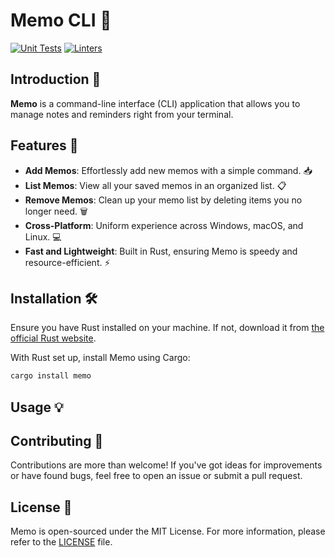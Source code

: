 # Memo CLI 📝
[![Unit Tests](https://github.com/iamlucasvieira/memo/actions/workflows/tests.yml/badge.svg)](https://github.com/iamlucasvieira/memo/actions/workflows/tests.yml)
[![Linters](https://github.com/iamlucasvieira/memo/actions/workflows/linters.yml/badge.svg)](https://github.com/iamlucasvieira/memo/actions/workflows/linters.yml)

## Introduction 🌟

**Memo** is a command-line interface (CLI) application that allows you to manage notes and reminders right from your terminal.

## Features 🚀

- **Add Memos**: Effortlessly add new memos with a simple command. 📥
- **List Memos**: View all your saved memos in an organized list. 📋
- **Remove Memos**: Clean up your memo list by deleting items you no longer need. 🗑️
- **Cross-Platform**: Uniform experience across Windows, macOS, and Linux. 💻
- **Fast and Lightweight**: Built in Rust, ensuring Memo is speedy and resource-efficient. ⚡

## Installation 🛠️

Ensure you have Rust installed on your machine. If not, download it from [the official Rust website](https://www.rust-lang.org/).

With Rust set up, install Memo using Cargo:

```bash
cargo install memo
```

## Usage 💡

## Contributing 🤝

Contributions are more than welcome! If you've got ideas for improvements or have found bugs, feel free to open an issue or submit a pull request.

## License 📄

Memo is open-sourced under the MIT License. For more information, please refer to the [LICENSE](LICENSE) file.
